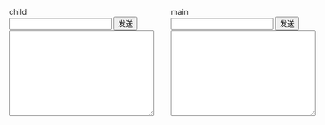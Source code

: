 <!DOCTYPE HTML>
<html>

<head>
  <title>Shared workers: demo 1</title>
  <meta charset="utf-8">
</head>
<style>
  body {
    display: flex;
    justify-content: center;
    align-items: center;
    gap: 30px;
  }

  .channel-container {
    padding: 50px;
    outline: 1px solid red;
    width: min-content;
  }

  .channel-container input,
  textarea {
    margin: 20px;
  }

  #send {}
</style>

<body>

  <div class="channel-container">
    <div>child</div>
    <input type="text" id="child-create">
    <button id="child-send">发送</button>
    <br>
    <textarea name="" id="child-result" cols="30" rows="10" readonly></textarea>
  </div>
  <div class="channel-container">
    <div>main</div>
    <input type="text" id="main-create">
    <button id="main-send">发送</button>
    <br>
    <textarea name="" id="main-result" cols="30" rows="10" readonly></textarea>
  </div>
</body>
<script>


  let worker1 = new Worker('./worker1.js');
  let worker2 = new Worker('./worker2.js');


  const channel = new MessageChannel();
  const main = channel.port1;
  const child = channel.port2;

  worker2.postMessage("child", [child])
  worker1.postMessage("main", [main])

  // const mainBox = {
  //   send: document.querySelector("#main-send"),
  //   create: document.querySelector("#main-create"),
  //   result: document.querySelector("#main-result")
  // }

  // const childBox = {
  //   send: document.querySelector("#child-send"),
  //   create: document.querySelector("#child-create"),
  //   result: document.querySelector("#child-result")
  // }

  // let array = new ArrayBuffer(10);

  // let u8arr = new Uint8Array(array);
  // u8arr[0] = 201;
  // u8arr[1] = 204;


  // function pushEventListener(dom, port) {
  //   let tempVal = ``;
  //   dom.send.addEventListener("click", function send() {
  //     port.postMessage(array, [array]);
  //   });
  //   dom.create.addEventListener("input", function onInput(e) {
  //     tempVal = e.target.value;
  //   });
  //   port.addEventListener("message", function onMessage(e) {
  //     // dom.result.textContent = e.data;
  //     console.log(e.data);
  //     console.log(array);
  //   });
  //   port.start();
  // }

  // pushEventListener(mainBox, main)
  // pushEventListener(childBox, child)

</script>

</html>
